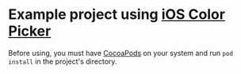 # Example project using [iOS Color Picker](https://github.com/fcanas/ios-color-picker)

Before using, you must have [CocoaPods](http://cocoapods.org/) on your system and run `pod install` in the project's directory.
